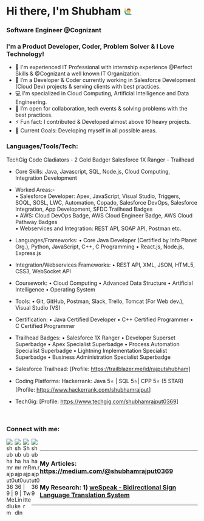 # Hi there, I'm Shubham <img alt="https://github.com/shubhamrajput0369/requiredstuff/blob/main/boy_waving_hand.gif" width="22px" src="https://github.com/shubhamrajput0369/requiredstuff/blob/main/boy_waving_hand.gif" />

### Software Engineer @Cognizant
### I'm a Product Developer, Coder, Problem Solver & I Love Technology! 

- 🔭 I'm experienced IT Professional with internship experience @Perfect Skills & @Cognizant a well known IT Organization.
- 🌱 I’m a Developer & Coder currently working in Salesforce Development (Cloud Dev) projects & serving clients with best practices.
- 💻 I'm specialized in Cloud Computing, Artificial Intelligence and Data Engineering.
- 👯 I’m open for collaboration, tech events & solving problems with the best practices.
- ⚡ Fun fact: I contributed & Developed almost above 10 heavy projects.
- 🥅 Current Goals: Developing myself in all possible areas.




### Languages/Tools/Tech:
TechGig Code Gladiators - 2 Gold Badger
Salesforce 1X Ranger - Trailhead

- Core Skills: Java, Javascript, SQL, Node.js, Cloud Computing, Integration Development

- Worked Areas:- </br>
• Salesforce Developer: Apex, JavaScript, Visual Studio, Triggers, SOQL, SOSL, LWC, Automation, Copado, Salesforce DevOps, Salesforce Integration, App Development, SFDC Trailhead Badges </br>
• AWS: Cloud DevOps Badge, AWS Cloud Engineer Badge, AWS Cloud Pathway Badges </br>
• Webservices and Integration: REST API, SOAP API, Postman etc. </br>

- Languages/Frameworks:
• Core Java Developer (Certified by Info Planet Org.), Python, JavaScript, C++, C Programming
• React.js, Node.js, Express.js 

- Integration/Webservices Frameworks:
• REST API, XML, JSON, HTML5, CSS3, WebSocket API

- Coursework:
• Cloud Computing  • Advanced Data Structure
• Artificial Intelligence  • Operating System

- Tools:
• Git, GitHub, Postman, Slack, Trello, Tomcat (For Web dev.), Visual Studio (VS)

- Certification:
• Java Certified Developer 
• C++ Certified Programmer 
• C Certified Programmer

- Trailhead Badges:
• Salesforce 1X Ranger
• Developer Superset Superbadge
• Apex Specialist Superbadge
• Process Automation Specialist Superbadge
• Lightning Implementation Specialist Superbadge
• Business Administration Specialist Superbadge

- Salesforce Trailhead:
[Profile: https://trailblazer.me/id/rajputshubham]

- Coding Platforms:
Hackerrank: Java 5⭐ | SQL 5⭐| CPP 5⭐ (5 STAR)
[Profile: https://www.hackerrank.com/shubhamrajput]

- TechGig:
[Profile: https://www.techgig.com/shubhamrajput0369]

<br/>

### Connect with me:

[<img align="left" alt="shubhamrajput0369 | Medium" width="22px" src="https://cdn.jsdelivr.net/npm/simple-icons@v3/icons/medium.svg" />](https://medium.com/@shubhamrajput0369)
[<img align="left" alt="shubhamrajput0369 | LinkedIn" width="22px" src="https://cdn.jsdelivr.net/npm/simple-icons@v3/icons/linkedin.svg" />](https://www.linkedin.com/in/shubhamrajput0369)
[<img align="left" alt="ShubhamRajpuut | Twitter" width="22px" src="https://cdn.jsdelivr.net/npm/simple-icons@v3/icons/twitter.svg" />](https://twitter.com/ShubhamRajpuut)
[<img align="left" alt="shubham.rajput0369" width="22px" src="https://cdn.jsdelivr.net/npm/simple-icons@v3/icons/gmail.svg" />](mailto:shubham.rajput0369@gmail.com)


<br/>

---

### My Articles: https://medium.com/@shubhamrajput0369
### My Research: 1) [weSpeak - Bidirectional Sign Language Translation System](https://www.internationaljournalofspecialeducation.com/submission/index.php/ijse/article/view/240)
---
